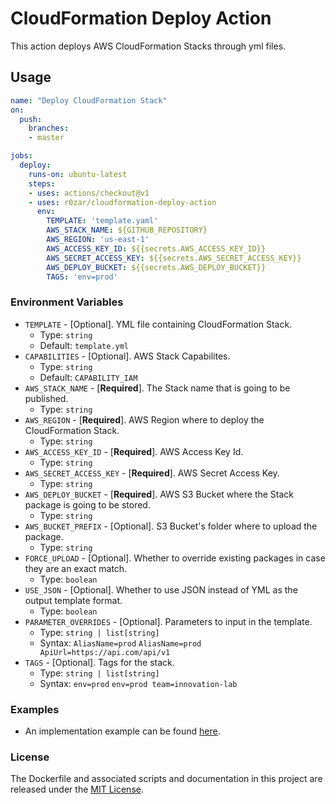 # CloudFormation Deploy Action

This action deploys AWS CloudFormation Stacks through yml files.

## Usage

```yml
name: "Deploy CloudFormation Stack"
on: 
  push:
    branches:
    - master

jobs:
  deploy:
    runs-on: ubuntu-latest
    steps:
    - uses: actions/checkout@v1
    - uses: r0zar/cloudformation-deploy-action
      env:
        TEMPLATE: 'template.yaml'
        AWS_STACK_NAME: ${GITHUB_REPOSITORY}
        AWS_REGION: 'us-east-1'
        AWS_ACCESS_KEY_ID: ${{secrets.AWS_ACCESS_KEY_ID}}
        AWS_SECRET_ACCESS_KEY: ${{secrets.AWS_SECRET_ACCESS_KEY}}
        AWS_DEPLOY_BUCKET: ${{secrets.AWS_DEPLOY_BUCKET}}
        TAGS: 'env=prod'
```

### Environment Variables

* `TEMPLATE` - [Optional]. YML file containing CloudFormation Stack.
  * Type: `string`
  * Default: `template.yml`
* `CAPABILITIES` - [Optional]. AWS Stack Capabilites.
  * Type: `string`
  * Default: `CAPABILITY_IAM`
* `AWS_STACK_NAME` - [**Required**]. The Stack name that is going to be published.
  * Type: `string`
* `AWS_REGION` - [**Required**]. AWS Region where to deploy the CloudFormation Stack.
  * Type: `string`
* `AWS_ACCESS_KEY_ID` - [**Required**]. AWS Access Key Id.
  * Type: `string`
* `AWS_SECRET_ACCESS_KEY` - [**Required**]. AWS Secret Access Key.
  * Type: `string`
* `AWS_DEPLOY_BUCKET` - [**Required**]. AWS S3 Bucket where the Stack package is going to be stored.
  * Type: `string`
* `AWS_BUCKET_PREFIX` - [Optional]. S3 Bucket's folder where to upload the package.
  * Type: `string`
* `FORCE_UPLOAD` - [Optional]. Whether to override existing packages in case they are an exact match.
  * Type: `boolean`
* `USE_JSON` - [Optional]. Whether to use JSON instead of YML as the output template format.
  * Type: `boolean`
* `PARAMETER_OVERRIDES` - [Optional]. Parameters to input in the template.
  * Type: `string | list[string]`
  * Syntax: `AliasName=prod` `AliasName=prod ApiUrl=https://api.com/api/v1`
* `TAGS` - [Optional]. Tags for the stack.
  * Type: `string | list[string]`
  * Syntax: `env=prod` `env=prod team=innovation-lab`

### Examples

* An implementation example can be found [here](https://github.com/MGenteluci/aws-sqs-cloudformation).

### License

The Dockerfile and associated scripts and documentation in this project are released under the [MIT License](LICENSE).
